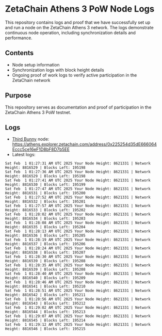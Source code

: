 # ZetaChain Athens 3 PoW Node Logs
This repository contains logs and proof that we have successfully set up and run a node on the ZetaChain Athens 3 network. The logs demonstrate continuous node operation, including synchronization details and performance.

## Contents
- Node setup information
- Synchronization logs with block height details
- Ongoing proof of work logs to verify active participation in the ZetaChain network

## Purpose
This repository serves as documentation and proof of participation in the ZetaChain Athens 3 PoW testnet.

## Logs

- [Third Bunny](https://thirdbunny.xyz/) node: https://athens.explorer.zetachain.com/address/0x225254d35dE666064Eccc5ce16eF1D8bF8D7b5EE
- Latest logs:
```
Sat Feb  1 01:27:31 AM UTC 2025 Your Node Height: 8621331 | Network Height: 8816529 | Blocks Left: 195198
Sat Feb  1 01:27:36 AM UTC 2025 Your Node Height: 8621331 | Network Height: 8816529 | Blocks Left: 195198
Sat Feb  1 01:27:41 AM UTC 2025 Your Node Height: 8621331 | Network Height: 8816530 | Blocks Left: 195199
Sat Feb  1 01:27:47 AM UTC 2025 Your Node Height: 8621331 | Network Height: 8816531 | Blocks Left: 195200
Sat Feb  1 01:27:52 AM UTC 2025 Your Node Height: 8621331 | Network Height: 8816532 | Blocks Left: 195201
Sat Feb  1 01:27:57 AM UTC 2025 Your Node Height: 8621331 | Network Height: 8816533 | Blocks Left: 195202
Sat Feb  1 01:28:02 AM UTC 2025 Your Node Height: 8621331 | Network Height: 8816534 | Blocks Left: 195203
Sat Feb  1 01:28:08 AM UTC 2025 Your Node Height: 8621331 | Network Height: 8816535 | Blocks Left: 195204
Sat Feb  1 01:28:13 AM UTC 2025 Your Node Height: 8621331 | Network Height: 8816536 | Blocks Left: 195205
Sat Feb  1 01:28:19 AM UTC 2025 Your Node Height: 8621331 | Network Height: 8816537 | Blocks Left: 195206
Sat Feb  1 01:28:24 AM UTC 2025 Your Node Height: 8621331 | Network Height: 8816538 | Blocks Left: 195207
Sat Feb  1 01:28:30 AM UTC 2025 Your Node Height: 8621331 | Network Height: 8816539 | Blocks Left: 195208
Sat Feb  1 01:28:35 AM UTC 2025 Your Node Height: 8621331 | Network Height: 8816539 | Blocks Left: 195208
Sat Feb  1 01:28:40 AM UTC 2025 Your Node Height: 8621331 | Network Height: 8816540 | Blocks Left: 195209
Sat Feb  1 01:28:46 AM UTC 2025 Your Node Height: 8621331 | Network Height: 8816541 | Blocks Left: 195210
Sat Feb  1 01:28:51 AM UTC 2025 Your Node Height: 8621331 | Network Height: 8816542 | Blocks Left: 195211
Sat Feb  1 01:28:56 AM UTC 2025 Your Node Height: 8621331 | Network Height: 8816543 | Blocks Left: 195212
Sat Feb  1 01:29:02 AM UTC 2025 Your Node Height: 8621331 | Network Height: 8816544 | Blocks Left: 195213
Sat Feb  1 01:29:07 AM UTC 2025 Your Node Height: 8621331 | Network Height: 8816545 | Blocks Left: 195214
Sat Feb  1 01:29:12 AM UTC 2025 Your Node Height: 8621331 | Network Height: 8816546 | Blocks Left: 195215
```

